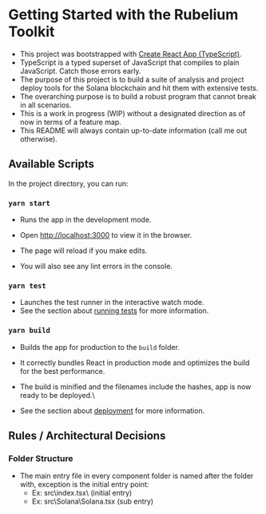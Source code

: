 # Getting Started with the Rubelium Toolkit

- This project was bootstrapped with [Create React App (TypeScript)](https://create-react-app.dev/docs/adding-typescript/).
- TypeScript is a typed superset of JavaScript that compiles to plain JavaScript. Catch those errors early.
- The purpose of this project is to build a suite of analysis and project deploy tools for the Solana blockchain and hit them with extensive tests.
- The overarching purpose is to build a robust program that cannot break in all scenarios.
- This is a work in progress (WIP) without a designated direction as of now in terms of a feature map.
- This README will always contain up-to-date information (call me out otherwise).

## Available Scripts

In the project directory, you can run:

### `yarn start`

  - Runs the app in the development mode.
  - Open [http://localhost:3000](http://localhost:3000) to view it in the browser.

  - The page will reload if you make edits.
  - You will also see any lint errors in the console.

### `yarn test`

  - Launches the test runner in the interactive watch mode.
  - See the section about [running tests](https://facebook.github.io/create-react-app/docs/running-tests) for more information.

### `yarn build`

  - Builds the app for production to the `build` folder.
  - It correctly bundles React in production mode and optimizes the build for the best performance.

  - The build is minified and the filenames include the hashes, app is now ready to be deployed.\
  - See the section about [deployment](https://facebook.github.io/create-react-app/docs/deployment) for more information.

## Rules / Architectural Decisions

### Folder Structure

- The main entry file in every component folder is named after the folder with, exception is the initial entry point:
  - Ex: src\index.tsx\ (initial entry)
  - Ex: src\Solana\Solana.tsx (sub entry)